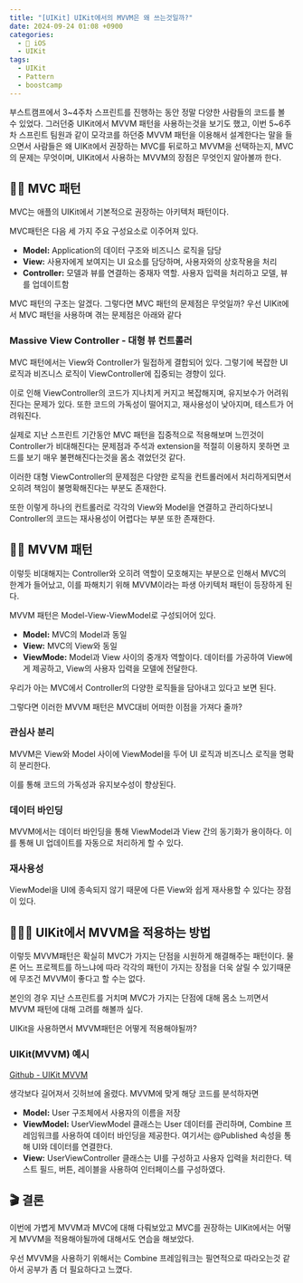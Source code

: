 ```yaml
---
title: "[UIKit] UIKit에서의 MVVM은 왜 쓰는것일까?"
date: 2024-09-24 01:08 +0900
categories:
  - 🍎 iOS
  - UIKit
tags:
  - UIKit
  - Pattern
  - boostcamp
---
```

부스트캠프에서 3~4주차 스프린트를 진행하는 동안 정말 다양한 사람들의 코드를 볼 수 있었다. 그러던중 UIKit에서 MVVM 패턴을 사용하는것을 보기도 했고, 이번 5~6주차 스프린트 팀원과 같이 모각코를 하던중 MVVM 패턴을 이용해서 설계한다는 말을 들으면서 사람들은 왜 UIKit에서 권장하는 MVC를 뒤로하고 MVVM을 선택하는지, MVC의 문제는 무엇이며, UIKit에서 사용하는 MVVM의 장점은 무엇인지 알아볼까 한다.

## 🧓🏻 MVC 패턴
MVC는 애플의 UIKit에서 기본적으로 권장하는 아키텍처 패턴이다. 

MVC패턴은 다음 세 가지 주요 구성요소로 이주어져 있다.
- **Model:** Application의 데이터 구조와 비즈니스 로직을 담당
- **View:** 사용자에게 보여지는 UI 요소를 담당하며, 사용자와의 상호작용을 처리
- **Controller:** 모델과 뷰를 연결하는 중재자 역할. 사용자 입력을 처리하고 모델, 뷰를 업데이트함

MVC 패턴의 구조는 알겠다. 그렇다면 MVC 패턴의 문제점은 무엇일까? 우선 UIKit에서 MVC 패턴을 사용하며 겪는 문제점은 아래와 같다
### Massive View Controller - 대형 뷰 컨트롤러
MVC 패턴에서는 View와 Controller가 밀접하게 결합되어 있다. 그렇기에 복잡한 UI 로직과 비즈니스 로직이 ViewController에 집중되는 경향이 있다. 

이로 인해 ViewController의 코드가 지나치게 커지고 복잡해지며, 유지보수가 어려워진다는 문제가 있다. 또한 코드의 가독성이 떨어지고, 재사용성이 낮아지며, 테스트가 어려워진다. 

실제로 지난 스프린트 기간동안 MVC 패턴을 집중적으로 적용해보며 느낀것이 Controller가 비대해진다는 문제점과 주석과 extension을 적절히 이용하지 못하면 코드를 보기 매우 불편해진다는것을 몸소 겪었던것 같다. 

이러한 대형 ViewController의 문제점은 다양한 로직을 컨트롤러에서 처리하게되면서 오히려 책임이 불명확해진다는 부분도 존재한다.

또한 이렇게 하나의 컨트롤러로 각각의 View와 Model을 연결하고 관리하다보니 Controller의 코드는 재사용성이 어렵다는 부분 또한 존재한다.
## 👨🏻 MVVM 패턴
이렇듯 비대해지는 Controller와 오히려 역할이 모호해지는 부분으로 인해서 MVC의 한계가 들어났고, 이를 파해치기 위해 MVVM이라는 파생 아키텍처 패턴이 등장하게 된다. 

MVVM 패턴은 Model-View-ViewModel로 구성되어어 있다. 
- **Model:** MVC의 Model과 동일
- **View:** MVC의 View와 동일
- **ViewMode:** Model과 View 사이의 중개자 역할이다. 데이터를 가공하여 View에게 제공하고, View의 사용자 입력을 모델에 전달한다. 

우리가 아는 MVC에서 Controller의 다양한 로직들을 담아내고 있다고 보면 된다. 

그렇다면 이러한 MVVM 패턴은 MVC대비 어떠한 이점을 가져다 줄까?
### 관심사 분리
MVVM은 View와 Model 사이에 ViewModel을 두어 UI 로직과 비즈니스 로직을 명확히 분리한다.

이를 통해 코드의 가독성과 유지보수성이 향상된다.

### 데이터 바인딩
MVVM에서는 데이터 바인딩을 통해 ViewModel과 View 간의 동기화가 용이하다. 이를 통해 UI 업데이트를 자동으로 처리하게 할 수 있다.

### 재사용성
ViewModel을 UI에 종속되지 않기 때문에 다른 View와 쉽게 재사용할 수 있다는 장점이 있다. 

## 🤷🏻‍♂️ UIKit에서 MVVM을 적용하는 방법
이렇듯 MVVM패턴은 확실히 MVC가 가지는 단점을 시원하게 해결해주는 패턴이다. 물론 어느 프로젝트를 하느냐에 따라 각각의 패턴이 가지는 장점을 더욱 살릴 수 있기때문에 무조건 MVVM이 좋다고 할 수는 없다. 

본인의 경우 지난 스프린트를 거치며 MVC가 가지는 단점에 대해 몸소 느끼면서 MVVM 패턴에 대해 고려를 해볼까 싶다.

UIKit을 사용하면서 MVVM패턴은 어떻게 적용해야될까?

### UIKit(MVVM) 예시
[Github - UIKit MVVM](https://github.com/0Hooni/iOS/tree/main/Practice/UIKit%20MVVM%20Test)

생각보다 길어져서 깃허브에 올렸다. MVVM에 맞게 해당 코드를 분석하자면
- **Model:** User 구조체에서 사용자의 이름을 저장
- **ViewModel:** UserViewModel 클래스는 User 데이터를 관리하며, Combine 프레임워크를 사용하여 데이터 바인딩을 제공한다. 여기서는 @Published 속성을 통해 UI와 데이터를 연결한다.
- **View:** UserViewController 클래스는 UI를 구성하고 사용자 입력을 처리한다. 텍스트 필드, 버튼, 레이블을 사용하여 인터페이스를 구성하였다.

## 🎬 결론
이번에 가볍게 MVVM과 MVC에 대해 다뤄보았고 MVC를 권장하는 UIKit에서는 어떻게 MVVM을 적용해야될까에 대해서도 연습을 해보았다. 

우선 MVVM을 사용하기 위해서는 Combine 프레임워크는 필연적으로 따라오는것 같아서 공부가 좀 더 필요하다고 느꼈다.